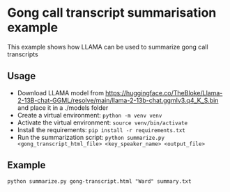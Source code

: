 # Gong call transcript summarisation example

This example shows how LLAMA can be used to summarize gong call transcripts

## Usage

- Download LLAMA model from https://huggingface.co/TheBloke/Llama-2-13B-chat-GGML/resolve/main/llama-2-13b-chat.ggmlv3.q4_K_S.bin and place it in a ./models folder
- Create a virtual environment: `python -m venv venv`
- Activate the virtual environment: `source venv/bin/activate`
- Install the requirements: `pip install -r requirements.txt`
- Run the summarization script: `python summarize.py <gong_transcript_html_file> <key_speaker_name> <output_file>`

## Example

```
python summarize.py gong-transcript.html "Ward" summary.txt
```